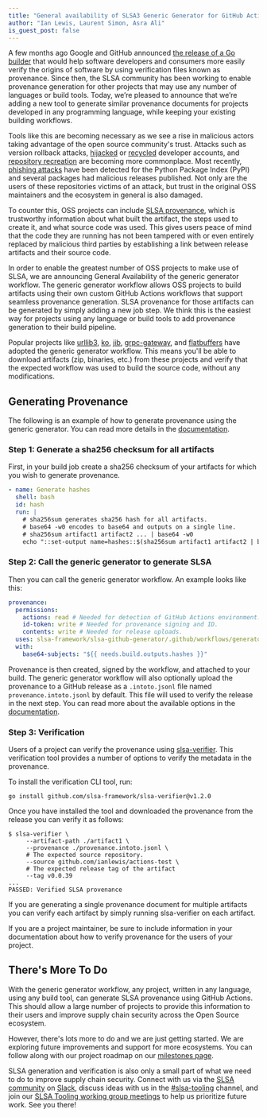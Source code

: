 ```yaml
---
title: "General availability of SLSA3 Generic Generator for GitHub Actions"
author: "Ian Lewis, Laurent Simon, Asra Ali"
is_guest_post: false
---
```


A few months ago Google and GitHub announced [the release of a Go builder](https://slsa.dev/blog/2022/06/slsa-github-workflows) that would help software developers and consumers more easily verify the origins of software by using verification files known as provenance. Since then, the SLSA community has been working to enable provenance generation for other projects that may use any number of languages or build tools. Today, we’re pleased to announce that we’re adding a new tool to generate similar provenance documents for projects developed in any programming language, while keeping your existing building workflows.

Tools like this are becoming necessary as we see a rise in malicious actors taking advantage of the open source community's trust. Attacks such as version rollback attacks, [hijacked](https://jfrog.com/blog/npm-package-hijacking-through-domain-takeover-how-bad-is-this-new-attack/) or [recycled](https://sockpuppets.medium.com/how-i-hacked-ctx-and-phpass-modules-656638c6ec5e) developer accounts, and [repository recreation](https://sockpuppets.medium.com/how-i-hacked-ctx-and-phpass-modules-656638c6ec5e) are becoming more commonplace. Most recently, [phishing attacks](https://www.bleepingcomputer.com/news/security/pypi-packages-hijacked-after-developers-fall-for-phishing-emails/) have been detected for the Python Package Index (PyPI) and several packages had malicious releases published. Not only are the users of these repositories victims of an attack, but trust in the original OSS maintainers and the ecosystem in general is also damaged.

To counter this, OSS projects can include [SLSA provenance](https://slsa.dev/provenance/v0.2), which is trustworthy information about what built the artifact, the steps used to create it, and what source code was used. This gives users peace of mind that the code they are running has not been tampered with or even entirely replaced by malicious third parties by establishing a link between release artifacts and their source code.

In order to enable the greatest number of OSS projects to make use of SLSA, we are announcing General Availability of the generic generator workflow. The generic generator workflow allows OSS projects to build artifacts using their own custom GitHub Actions workflows that support seamless provenance generation. SLSA provenance for those artifacts can be generated by simply adding a new job step. We think this is the easiest way for projects using any language or build tools to add provenance generation to their build pipeline.

Popular projects like [urllib3](https://github.com/urllib3/urllib3), [ko](http://github.com/google/ko), [jib](https://github.com/GoogleContainerTools/jib), [grpc-gateway](https://github.com/grpc-ecosystem/grpc-gateway), and [flatbuffers](https://github.com/google/flatbuffers) have adopted the generic generator workflow. This means you'll be able to download artifacts (zip, binaries, etc.) from these projects and verify that the expected workflow was used to build the source code, without any modifications.

## Generating Provenance

The following is an example of how to generate provenance using the generic generator. You can read more details in the [documentation](https://github.com/slsa-framework/slsa-github-generator/tree/main/internal/builders/generic).

### Step 1: Generate a sha256 checksum for all artifacts

First, in your build job create a sha256 checksum of your artifacts for which you wish to generate provenance.

```yaml
- name: Generate hashes
  shell: bash
  id: hash
  run: |
    # sha256sum generates sha256 hash for all artifacts.
    # base64 -w0 encodes to base64 and outputs on a single line.
    # sha256sum artifact1 artifact2 ... | base64 -w0
    echo "::set-output name=hashes::$(sha256sum artifact1 artifact2 | base64 -w0)"
```

### Step 2: Call the generic generator to generate SLSA

Then you can call the generic generator workflow. An example looks like this:

```yaml
provenance:
  permissions:
    actions: read # Needed for detection of GitHub Actions environment.
    id-token: write # Needed for provenance signing and ID.
    contents: write # Needed for release uploads.
  uses: slsa-framework/slsa-github-generator/.github/workflows/generator_generic_slsa3.yml@v1.2.0
  with:
    base64-subjects: "${{ needs.build.outputs.hashes }}"
```

Provenance is then created, signed by the workflow, and attached to your build. The generic generator workflow will also optionally upload the provenance to a GitHub release as a `.intoto.jsonl` file named `provenance.intoto.jsonl` by default. This file will used to verify the release in the next step. You can read more about the available options in the [documentation](https://github.com/slsa-framework/slsa-github-generator/tree/main/internal/builders/generic).

### Step 3: Verification

Users of a project can verify the provenance using [slsa-verifier](https://github.com/slsa-framework/slsa-verifier). This verification tool provides a number of options to verify the metadata in the provenance.

To install the verification CLI tool, run:

```shell
go install github.com/slsa-framework/slsa-verifier@v1.2.0
```

Once you have installed the tool and downloaded the provenance from the release you can verify it as follows:

```shell
$ slsa-verifier \
     --artifact-path ./artifact1 \
     --provenance ./provenance.intoto.jsonl \
     # The expected source repository.
     --source github.com/ianlewis/actions-test \
     # The expected release tag of the artifact
     --tag v0.0.39
...
PASSED: Verified SLSA provenance
```

If you are generating a single provenance document for multiple artifacts you can verify each artifact by simply running slsa-verifier on each artifact.

If you are a project maintainer, be sure to include information in your documentation about how to verify provenance for the users of your project.

## There's More To Do

With the generic generator workflow, any project, written in any language, using any build tool, can generate SLSA provenance using GitHub Actions. This should allow a large number of projects to provide this information to their users and improve supply chain security across the Open Source ecosystem.

However, there's lots more to do and we are just getting started. We are exploring future improvements and support for more ecosystems. You can follow along with our project roadmap on our [milestones page](https://github.com/slsa-framework/slsa-github-generator/milestones).

SLSA generation and verification is also only a small part of what we need to do to improve supply chain security. Connect with us via the [SLSA community](https://slsa.dev/community) on [Slack](https://openssf.slack.com/archives/C029E4N3DPF), discuss ideas with us in the [#slsa-tooling](https://openssf.slack.com/archives/C03PDLFET5W) channel, and join our [SLSA Tooling working group meetings](https://docs.google.com/document/d/15Xp8-0Ff_BPg_LMKr1RIKtwAavXGdrgb1BoX4Cl2bE4/edit) to help us prioritize future work. See you there!
